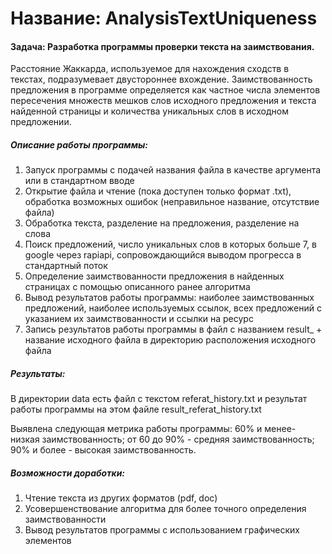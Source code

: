# Название: AnalysisTextUniqueness

#### Задача: Разработка программы проверки текста на заимствования.

Расстояние Жаккарда, используемое для нахождения сходств в текстах, подразумевает двустороннее вхождение.
Заимствованность предложения в программе определяется как частное числа элементов пересечения множеств мешков слов
исходного предложения и текста найденной страницы и количества уникальных слов в исходном предложении. 

##### Описание работы программы:
1. Запуск программы с подачей названия файла в качестве аргумента или в стандартном вводе
2. Открытие файла и чтение (пока доступен только формат .txt), обработка возможных ошибок (неправильное название,
отсутствие файла)
3. Обработка текста, разделение на предложения, разделение на слова
4. Поиск предложений, число уникальных слов в которых больше 7, в google через rapiapi, сопровождающийся
выводом прогресса в стандартный поток
5. Определение заимствованности предложения в найденных страницах с помощью описанного ранее алгоритма
6. Вывод результатов работы программы: наиболее заимствованных предложений, наиболее используемых ссылок,
всех предложений с указанием их заимствованности и ссылки на ресурс
7. Запись результатов работы программы в файл с названием result_ + название исходного файла в директорию расположения
исходного файла

##### Результаты:
В директории data есть файл с текстом referat_history.txt и результат работы программы на этом файле
result_referat_history.txt

Выявлена следующая метрика работы программы:
60% и менее- низкая заимствованность;
от 60 до 90% - средняя заимствованность;
90% и более - высокая заимствованность.

##### Возможности доработки:
1. Чтение текста из других форматов (pdf, doc)
2. Усовершенствование алгоритма для более точного определения заимствованности
3. Вывод результатов программы с использованием графических элементов
